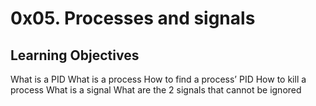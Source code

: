 # 0x05. Processes and signals

## Learning Objectives

What is a PID
What is a process
How to find a process’ PID
How to kill a process
What is a signal
What are the 2 signals that cannot be ignored
